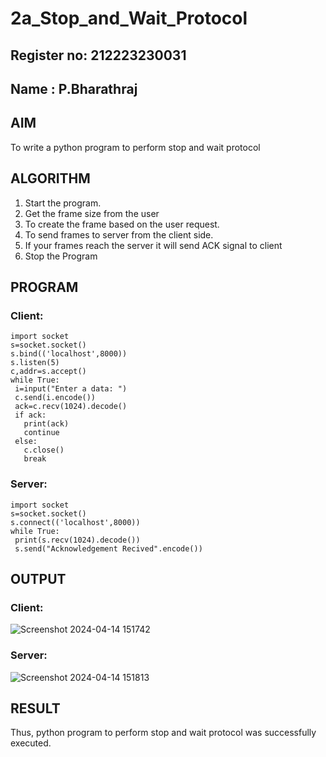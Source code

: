 # 2a_Stop_and_Wait_Protocol
## Register no: 212223230031
## Name : P.Bharathraj
## AIM 
To write a python program to perform stop and wait protocol
## ALGORITHM
1. Start the program.
2. Get the frame size from the user
3. To create the frame based on the user request.
4. To send frames to server from the client side.
5. If your frames reach the server it will send ACK signal to client
6. Stop the Program
## PROGRAM
### Client:
```
import socket
s=socket.socket()
s.bind(('localhost',8000))
s.listen(5)
c,addr=s.accept()
while True:
 i=input("Enter a data: ")
 c.send(i.encode())
 ack=c.recv(1024).decode()
 if ack:
   print(ack)
   continue
 else:
   c.close()
   break
```
### Server:
```
import socket
s=socket.socket()
s.connect(('localhost',8000))
while True:
 print(s.recv(1024).decode())
 s.send("Acknowledgement Recived".encode())
```
## OUTPUT
### Client:
![Screenshot 2024-04-14 151742](https://github.com/Bharathraj2006/2a_Stop_and_Wait_Protocol/assets/152376845/4c6363ed-09db-4d34-a0e7-5b09591426af)
### Server:
![Screenshot 2024-04-14 151813](https://github.com/Bharathraj2006/2a_Stop_and_Wait_Protocol/assets/152376845/861f7a78-5a36-4c68-8a4b-2f69c5700b27)

## RESULT
Thus, python program to perform stop and wait protocol was successfully executed.
